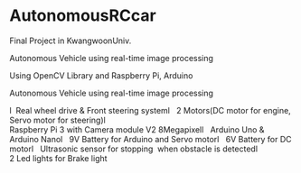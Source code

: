 # AutonomousRCcar
Final Project in KwangwoonUniv.


Autonomous Vehicle using real-time image processing




Using OpenCV Library and Raspberry Pi, Arduino




Autonomous Vehicle using real-time image processing





l	 Real wheel drive & Front steering systeml	 
2 Motors(DC motor for engine, Servo motor for steering)l	
Raspberry Pi 3 with Camera module V2 8Megapixell	 
Arduino Uno & Arduino Nanol	 
9V Battery for Arduino and Servo motorl	 
6V Battery for DC motorl	 
Ultrasonic sensor for stopping  when obstacle is detectedl	
2 Led lights for Brake light



